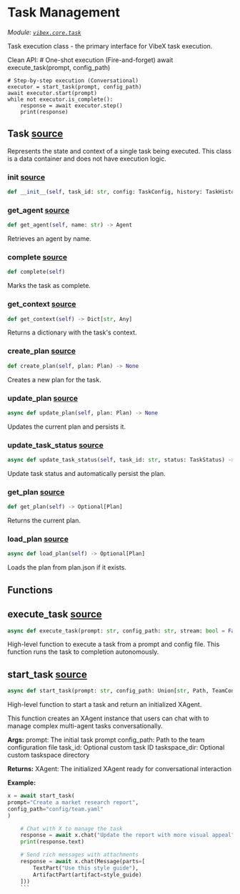 # Task Management

_Module: [`vibex.core.task`](https://github.com/dustland/vibex/blob/main/src/vibex/core/task.py)_

Task execution class - the primary interface for VibeX task execution.

Clean API: # One-shot execution (Fire-and-forget)
await execute_task(prompt, config_path)

    # Step-by-step execution (Conversational)
    executor = start_task(prompt, config_path)
    await executor.start(prompt)
    while not executor.is_complete():
        response = await executor.step()
        print(response)

## Task <a href="https://github.com/dustland/vibex/blob/main/src/vibex/core/task.py#L45" class="source-link" title="View source code">source</a>

Represents the state and context of a single task being executed.
This class is a data container and does not have execution logic.

### **init** <a href="https://github.com/dustland/vibex/blob/main/src/vibex/core/task.py#L51" class="source-link" title="View source code">source</a>

```python
def __init__(self, task_id: str, config: TaskConfig, history: TaskHistory, message_queue: MessageQueue, agents: Dict[str, Agent], taskspace: TaskspaceStorage, initial_prompt: str)
```

### get_agent <a href="https://github.com/dustland/vibex/blob/main/src/vibex/core/task.py#L73" class="source-link" title="View source code">source</a>

```python
def get_agent(self, name: str) -> Agent
```

Retrieves an agent by name.

### complete <a href="https://github.com/dustland/vibex/blob/main/src/vibex/core/task.py#L79" class="source-link" title="View source code">source</a>

```python
def complete(self)
```

Marks the task as complete.

### get_context <a href="https://github.com/dustland/vibex/blob/main/src/vibex/core/task.py#L84" class="source-link" title="View source code">source</a>

```python
def get_context(self) -> Dict[str, Any]
```

Returns a dictionary with the task's context.

### create_plan <a href="https://github.com/dustland/vibex/blob/main/src/vibex/core/task.py#L106" class="source-link" title="View source code">source</a>

```python
def create_plan(self, plan: Plan) -> None
```

Creates a new plan for the task.

### update_plan <a href="https://github.com/dustland/vibex/blob/main/src/vibex/core/task.py#L111" class="source-link" title="View source code">source</a>

```python
async def update_plan(self, plan: Plan) -> None
```

Updates the current plan and persists it.

### update_task_status <a href="https://github.com/dustland/vibex/blob/main/src/vibex/core/task.py#L117" class="source-link" title="View source code">source</a>

```python
async def update_task_status(self, task_id: str, status: TaskStatus) -> bool
```

Update task status and automatically persist the plan.

### get_plan <a href="https://github.com/dustland/vibex/blob/main/src/vibex/core/task.py#L127" class="source-link" title="View source code">source</a>

```python
def get_plan(self) -> Optional[Plan]
```

Returns the current plan.

### load_plan <a href="https://github.com/dustland/vibex/blob/main/src/vibex/core/task.py#L143" class="source-link" title="View source code">source</a>

```python
async def load_plan(self) -> Optional[Plan]
```

Loads the plan from plan.json if it exists.

## Functions

## execute_task <a href="https://github.com/dustland/vibex/blob/main/src/vibex/core/task.py#L157" class="source-link" title="View source code">source</a>

```python
async def execute_task(prompt: str, config_path: str, stream: bool = False) -> AsyncGenerator[Message, None]
```

High-level function to execute a task from a prompt and config file.
This function runs the task to completion autonomously.

## start_task <a href="https://github.com/dustland/vibex/blob/main/src/vibex/core/task.py#L185" class="source-link" title="View source code">source</a>

```python
async def start_task(prompt: str, config_path: Union[str, Path, TeamConfig], task_id: Optional[str] = None, taskspace_dir: Optional[Path] = None) -> XAgent
```

High-level function to start a task and return an initialized XAgent.

This function creates an XAgent instance that users can chat with
to manage complex multi-agent tasks conversationally.

**Args:**
prompt: The initial task prompt
config_path: Path to the team configuration file
task_id: Optional custom task ID
taskspace_dir: Optional custom taskspace directory

**Returns:**
XAgent: The initialized XAgent ready for conversational interaction

**Example:**

````python # Start a conversational task
x = await start_task(
prompt="Create a market research report",
config_path="config/team.yaml"
)

    # Chat with X to manage the task
    response = await x.chat("Update the report with more visual appeal")
    print(response.text)

    # Send rich messages with attachments
    response = await x.chat(Message(parts=[
        TextPart("Use this style guide"),
        ArtifactPart(artifact=style_guide)
    ]))
    ```
````

